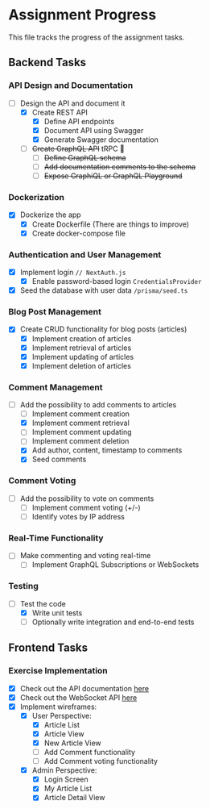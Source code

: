 # Assignment Progress

This file tracks the progress of the assignment tasks.

## Backend Tasks

### API Design and Documentation

- [ ] Design the API and document it
  - [x] Create REST API
    - [x] Define API endpoints
    - [x] Document API using Swagger
    - [x] Generate Swagger documentation
  - [ ] ~~Create GraphQL API~~ tRPC 🥰
    - [ ] ~~Define GraphQL schema~~
    - [ ] ~~Add documentation comments to the schema~~
    - [ ] ~~Expose GraphiQL or GraphQL Playground~~

### Dockerization

- [x] Dockerize the app
  - [x] Create Dockerfile (There are things to improve)
  - [x] Create docker-compose file

### Authentication and User Management

- [x] Implement login `// NextAuth.js`
  - [x] Enable password-based login `CredentialsProvider`
- [x] Seed the database with user data `/prisma/seed.ts`

### Blog Post Management

- [x] Create CRUD functionality for blog posts (articles)
  - [x] Implement creation of articles
  - [x] Implement retrieval of articles
  - [x] Implement updating of articles
  - [x] Implement deletion of articles

### Comment Management

- [ ] Add the possibility to add comments to articles
  - [ ] Implement comment creation
  - [x] Implement comment retrieval
  - [ ] Implement comment updating
  - [ ] Implement comment deletion
  - [x] Add author, content, timestamp to comments
  - [x] Seed comments

### Comment Voting

- [ ] Add the possibility to vote on comments
  - [ ] Implement comment voting (+/-)
  - [ ] Identify votes by IP address

### Real-Time Functionality

- [ ] Make commenting and voting real-time
  - [ ] Implement GraphQL Subscriptions or WebSockets

### Testing

- [ ] Test the code
  - [x] Write unit tests
  - [ ] Optionally write integration and end-to-end tests

## Frontend Tasks

### Exercise Implementation

- [x] Check out the API documentation [here](link-to-api-docs)
- [x] Check out the WebSocket API [here](link-to-ws-api)
- [x] Implement wireframes:
  - [x] User Perspective:
    - [x] Article List
    - [x] Article View
    - [x] New Article View
    - [ ] Add Comment functionality
    - [ ] Add Comment voting functionality
  - [x] Admin Perspective:
    - [x] Login Screen
    - [x] My Article List
    - [x] Article Detail View
